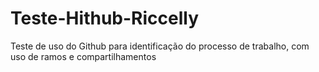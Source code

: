 # Teste-Hithub-Riccelly
Teste de uso do Github para identificação do processo de trabalho, com uso de ramos e compartilhamentos
